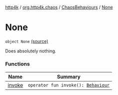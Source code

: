 [http4k](../../../index.md) / [org.http4k.chaos](../../index.md) / [ChaosBehaviours](../index.md) / [None](./index.md)

# None

`object None` [(source)](https://github.com/http4k/http4k/blob/master/http4k-testing-chaos/src/main/kotlin/org/http4k/chaos/ChaosBehaviours.kt#L197)

Does absolutely nothing.

### Functions

| Name | Summary |
|---|---|
| [invoke](invoke.md) | `operator fun invoke(): `[`Behaviour`](../../-behaviour.md) |

